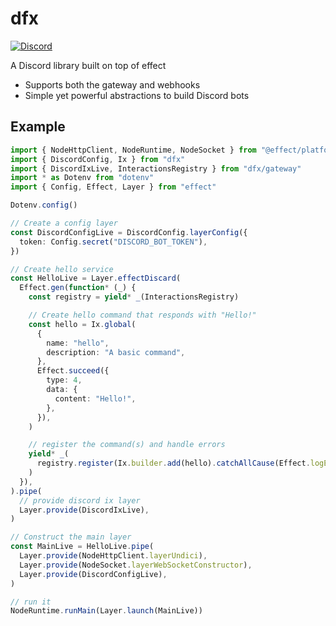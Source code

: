 # dfx

[![Discord](https://img.shields.io/discord/887189613389705256?style=for-the-badge)](https://discord.gg/dtR2Mtu66Q)

A Discord library built on top of effect

- Supports both the gateway and webhooks
- Simple yet powerful abstractions to build Discord bots

## Example

```typescript
import { NodeHttpClient, NodeRuntime, NodeSocket } from "@effect/platform-node"
import { DiscordConfig, Ix } from "dfx"
import { DiscordIxLive, InteractionsRegistry } from "dfx/gateway"
import * as Dotenv from "dotenv"
import { Config, Effect, Layer } from "effect"

Dotenv.config()

// Create a config layer
const DiscordConfigLive = DiscordConfig.layerConfig({
  token: Config.secret("DISCORD_BOT_TOKEN"),
})

// Create hello service
const HelloLive = Layer.effectDiscard(
  Effect.gen(function* (_) {
    const registry = yield* _(InteractionsRegistry)

    // Create hello command that responds with "Hello!"
    const hello = Ix.global(
      {
        name: "hello",
        description: "A basic command",
      },
      Effect.succeed({
        type: 4,
        data: {
          content: "Hello!",
        },
      }),
    )

    // register the command(s) and handle errors
    yield* _(
      registry.register(Ix.builder.add(hello).catchAllCause(Effect.logError)),
    )
  }),
).pipe(
  // provide discord ix layer
  Layer.provide(DiscordIxLive),
)

// Construct the main layer
const MainLive = HelloLive.pipe(
  Layer.provide(NodeHttpClient.layerUndici),
  Layer.provide(NodeSocket.layerWebSocketConstructor),
  Layer.provide(DiscordConfigLive),
)

// run it
NodeRuntime.runMain(Layer.launch(MainLive))
```

